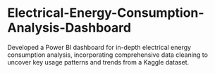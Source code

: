 # Electrical-Energy-Consumption-Analysis-Dashboard
Developed a Power BI dashboard for in-depth electrical energy consumption analysis, incorporating comprehensive data cleaning to uncover key usage patterns and trends from a Kaggle dataset.
